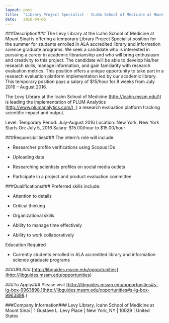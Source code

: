```yaml
---
layout: post
title:  "Library Project Specialist - Icahn School of Medicine at Mount Sinai"
date:   2016-04-06
---
```


###Description###
The Levy Library at the Icahn School of Medicine at Mount Sinai is offering a temporary Library Project Specialist position for the summer for students enrolled in ALA accredited library and information science graduate programs. We seek a candidate who is interested in pursuing a career in academic librarianship and who will bring enthusiasm and creativity to this project. The candidate will be able to develop his/her research skills, manage information, and gain familiarity with research evaluation metrics. This position offers a unique opportunity to take part in a research evaluation platform implementation led by our academic library. This temporary position pays a salary of $15/hour for 8 weeks from July 2016 – August 2016.

The Levy Library at the Icahn School of Medicine ([http://icahn.mssm.edu/)](http://icahn.mssm.edu/)) is leading the implementation of PLUM Analytics ([http://www.plumanalytics.com/),](http://www.plumanalytics.com/),) a research evaluation platform tracking scientific impact and output.


Level: Temporary
Period: July-August 2016
Location: New York, New York
Starts On: July 5, 2016
Salary: $15.00/hour to $15.00/hour


###Responsibilities###
The intern’s role will include:

* Researcher profile verifications using Scopus IDs

* Uploading data

* Researching scientists profiles on social media outlets

* Participate in a project and product evaluation committee



###Qualifications###
Preferred skills include:

* Attention to details

* Critical thinking

* Organizational skills

* Ability to manage time effectively

* Ability to work collaboratively

Education Required

* Currently students enrolled in ALA accredited library and information science graduate programs







###URL###
 [http://libguides.mssm.edu/opportunities](http://libguides.mssm.edu/opportunities)

###To Apply###
Please visit [http://libguides.mssm.edu/opportunities#s-lg-box-9963898.](http://libguides.mssm.edu/opportunities#s-lg-box-9963898.)


###Company Information###
 Levy Library, Icahn School of Medicine at Mount Sinai | 1 Gustave L. Levy Place | New York, NY | 10029 | United States



